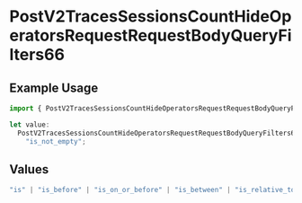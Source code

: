 # PostV2TracesSessionsCountHideOperatorsRequestRequestBodyQueryFilters66

## Example Usage

```typescript
import { PostV2TracesSessionsCountHideOperatorsRequestRequestBodyQueryFilters66 } from "@orq-ai/node/models/operations";

let value:
  PostV2TracesSessionsCountHideOperatorsRequestRequestBodyQueryFilters66 =
    "is_not_empty";
```

## Values

```typescript
"is" | "is_before" | "is_on_or_before" | "is_between" | "is_relative_today" | "is_relative_time" | "is_empty" | "is_not_empty"
```